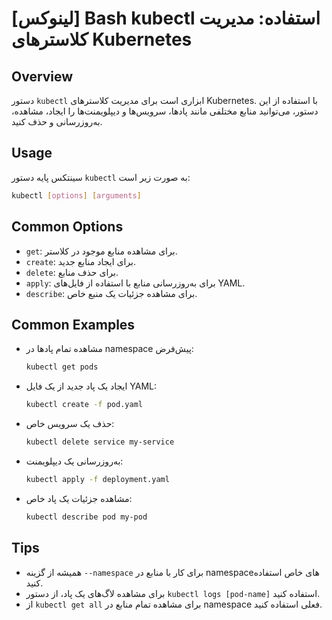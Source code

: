 # [لینوکس] Bash kubectl استفاده: مدیریت کلاسترهای Kubernetes

## Overview
دستور `kubectl` ابزاری است برای مدیریت کلاسترهای Kubernetes. با استفاده از این دستور، می‌توانید منابع مختلفی مانند پادها، سرویس‌ها و دیپلویمنت‌ها را ایجاد، مشاهده، به‌روزرسانی و حذف کنید.

## Usage
سینتکس پایه دستور `kubectl` به صورت زیر است:

```bash
kubectl [options] [arguments]
```

## Common Options
- `get`: برای مشاهده منابع موجود در کلاستر.
- `create`: برای ایجاد منابع جدید.
- `delete`: برای حذف منابع.
- `apply`: برای به‌روزرسانی منابع با استفاده از فایل‌های YAML.
- `describe`: برای مشاهده جزئیات یک منبع خاص.

## Common Examples
- مشاهده تمام پادها در namespace پیش‌فرض:
  ```bash
  kubectl get pods
  ```

- ایجاد یک پاد جدید از یک فایل YAML:
  ```bash
  kubectl create -f pod.yaml
  ```

- حذف یک سرویس خاص:
  ```bash
  kubectl delete service my-service
  ```

- به‌روزرسانی یک دیپلویمنت:
  ```bash
  kubectl apply -f deployment.yaml
  ```

- مشاهده جزئیات یک پاد خاص:
  ```bash
  kubectl describe pod my-pod
  ```

## Tips
- همیشه از گزینه `--namespace` برای کار با منابع در namespace‌های خاص استفاده کنید.
- برای مشاهده لاگ‌های یک پاد، از دستور `kubectl logs [pod-name]` استفاده کنید.
- از `kubectl get all` برای مشاهده تمام منابع در namespace فعلی استفاده کنید.